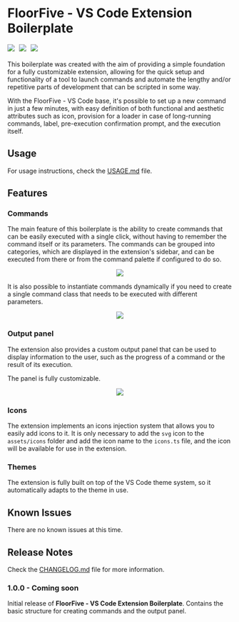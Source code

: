 # FloorFive - VS Code Extension Boilerplate

<div style="display: flex; gap: 10px; margin-bottom: 20px;">
<img src="https://img.shields.io/badge/vscode-1.81.0-blue" />
<img src="https://img.shields.io/badge/node-18.18.0-green" />
<img src="https://img.shields.io/badge/npm-9.8.1-red" />
</div>

This boilerplate was created with the aim of providing a simple foundation for a fully customizable extension, allowing for the quick setup and functionality of a tool to launch commands and automate the lengthy and/or repetitive parts of development that can be scripted in some way.

With the FloorFive - VS Code base, it's possible to set up a new command in just a few minutes, with easy definition of both functional and aesthetic attributes such as icon, provision for a loader in case of long-running commands, label, pre-execution confirmation prompt, and the execution itself.

## Usage

For usage instructions, check the [USAGE.md](USAGE.md) file.

## Features

### Commands

The main feature of this boilerplate is the ability to create commands that can be easily executed with a single click, without having to remember the command itself or its parameters. The commands can be grouped into categories, which are displayed in the extension's sidebar, and can be executed from there or from the command palette if configured to do so.

<div style="text-align: center">
<img src="https://lh3.googleusercontent.com/drive-viewer/AK7aPaAIMIS4qpB1opoQGgt9_J1NQiOubSk3heaVxnTk9wEr0s0GvrrVvho9j50PGNUF9wRZoQZNxTHhBT7W1Vm0niEl1ZCFog=s2560"/>
</div>

It is also possible to instantiate commands dynamically if you need to create a single command class that needs to be executed with different parameters.

<div style="text-align: center">
<img src="https://lh3.googleusercontent.com/drive-viewer/AK7aPaC5DATzEpjgmNJfr8JgSIrD2q5UB_xOyX1JLHk1_W2jJ-FOQCoiMRzdEK3lw8i0nDO9WGmJUovXoNs6uG4gvptj47lE=s2560" />
</div>

### Output panel

The extension also provides a custom output panel that can be used to display information to the user, such as the progress of a command or the result of its execution.

The panel is fully customizable.

<div style="text-align: center">
<img src="https://lh3.googleusercontent.com/drive-viewer/AK7aPaCvTmW7Rk2CkrUCXgOrmfoZ7KUkpAc3_zhonYDJnr5mheX6T1MbU-Ey0_gNd4ISUtm4K_uOjPiEvKZovC7BmPbSqNRMHA=s1600" />
</div>

### Icons

The extension implements an icons injection system that allows you to easily add icons to it.
It is only necessary to add the `svg` icon to the `assets/icons` folder and add the icon name to the `icons.ts` file, and the icon will be available for use in the extension.

### Themes

The extension is fully built on top of the VS Code theme system, so it automatically adapts to the theme in use.

## Known Issues

There are no known issues at this time.

## Release Notes

Check the [CHANGELOG.md](CHANGELOG.md) file for more information.

### 1.0.0 - Coming soon

Initial release of **FloorFive - VS Code Extension Boilerplate**.
Contains the basic structure for creating commands and the output panel.
